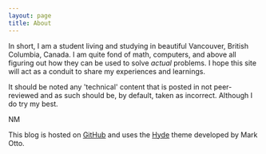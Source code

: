 ```yaml
---
layout: page
title: About
---
```


In short, I am a student living and studying in beautiful Vancouver, British Columbia, Canada. I am quite fond of math, computers, and above all figuring out how they can be used to solve *actual* problems. I hope this site will act as a conduit to share my experiences and learnings.

It should be noted any 'technical' content that is posted in not peer-reviewed and as such should be, by default, taken as incorrect. Although I do try my best.

NM

This blog is hosted on [GitHub](https://github.com/) and uses the [Hyde](http://hyde.getpoole.com/) theme developed by Mark Otto.